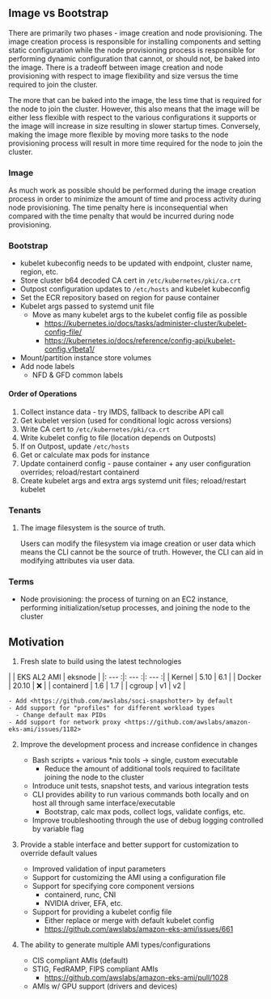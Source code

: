 
## Image vs Bootstrap

There are primarily two phases - image creation and node provisioning. The image creation process is responsible for installing components and setting static configuration while the node provisioning process is responsible for performing dynamic configuration that cannot, or should not, be baked into the image. There is a tradeoff between image creation and node provisioning with respect to image flexibility and size versus the time required to join the cluster.

The more that can be baked into the image, the less time that is required for the node to join the cluster. However, this also means that the image will be either less flexible with respect to the various configurations it supports or the image will increase in size resulting in slower startup times. Conversely, making the image more flexible by moving more tasks to the node provisioning process will result in more time required for the node to join the cluster.

### Image

As much work as possible should be performed during the image creation process in order to minimize the amount of time and process activity during node provisioning. The time penalty here is inconsequential when compared with the time penalty that would be incurred during node provisioning.

### Bootstrap

- kubelet kubeconfig needs to be updated with endpoint, cluster name, region, etc.
- Store cluster b64 decoded CA cert in `/etc/kubernetes/pki/ca.crt`
- Outpost configuration updates to `/etc/hosts` and kubelet kubeconfig
- Set the ECR repository based on region for pause container
- Kubelet args passed to systemd unit file
  - Move as many kubelet args to the kubelet config file as possible
    - <https://kubernetes.io/docs/tasks/administer-cluster/kubelet-config-file/>
    - <https://kubernetes.io/docs/reference/config-api/kubelet-config.v1beta1/>
- Mount/partition instance store volumes
- Add node labels
  - NFD & GFD common labels

#### Order of Operations

1. Collect instance data - try IMDS, fallback to describe API call
2. Get kubelet version (used for conditional logic across versions)
3. Write CA cert to `/etc/kubernetes/pki/ca.crt`
4. Write kubelet config to file (location depends on Outposts)
5. If on Outpost, update `/etc/hosts`
6. Get or calculate max pods for instance
7. Update containerd config - pause container + any user configuration overrides; reload/restart containerd
8. Create kubelet args and extra args systemd unit files; reload/restart kubelet

### Tenants

1. The image filesystem is the source of truth.

    Users can modify the filesystem via image creation or user data which means the CLI cannot be the source of truth. However, the CLI can aid in modifying attributes via user data.

### Terms

- Node provisioning: the process of turning on an EC2 instance, performing initialization/setup processes, and joining the node to the cluster

## Motivation

1. Fresh slate to build using the latest technologies

  |  | EKS AL2 AMI | eksnode |
  |: --- :|: --- :|: --- :|
  | Kernel | 5.10 | 6.1 |
  | Docker | 20.10 | ❌ |
  | containerd | 1.6 | 1.7 |
  | cgroup | v1 | v2 |

    - Add <https://github.com/awslabs/soci-snapshotter> by default
    - Add support for "profiles" for different workload types
      - Change default max PIDs
    - Add support for network proxy <https://github.com/awslabs/amazon-eks-ami/issues/1182>

2. Improve the development process and increase confidence in changes
    - Bash scripts + various *nix tools -> single, custom executable
      - Reduce the amount of additional tools required to facilitate joining the node to the cluster
    - Introduce unit tests, snapshot tests, and various integration tests
    - CLI provides ability to run various commands both locally and on host all through same interface/executable
      - Bootstrap, calc max pods, collect logs, validate configs, etc.
    - Improve troubleshooting through the use of debug logging controlled by variable flag

3. Provide a stable interface and better support for customization to override default values
    - Improved validation of input parameters
    - Support for customizing the AMI using a configuration file
    - Support for specifying core component versions
      - containerd, runc, CNI
      - NVIDIA driver, EFA, etc.
    - Support for providing a kubelet config file
      - Either replace or merge with default kubelet config
      - <https://github.com/awslabs/amazon-eks-ami/issues/661>

4. The ability to generate multiple AMI types/configurations
    - CIS compliant AMIs (default)
    - STIG, FedRAMP, FIPS compliant AMIs
      - <https://github.com/awslabs/amazon-eks-ami/pull/1028>
    - AMIs w/ GPU support (drivers and devices)

